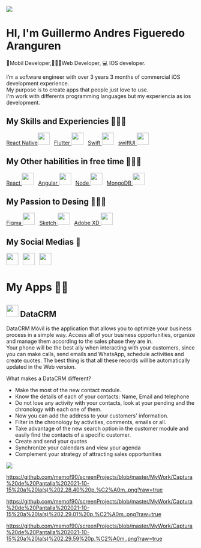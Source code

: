 ![](https://badges.pufler.dev/visits/atrinh0/atrinh0?color=black&logo=github)

# HI, I'm Guillermo Andres Figueredo Aranguren 

📱Mobil Developer,👨🏼‍💻Web Developer, 💻 IOS developer. <br>


I’m a software engineer with over 3 years 3 months of commercial iOS development experience.<br>
My purpose is to create apps that people just love to use.<br>
I'm work with differents programming languages but my experiencia as ios development.<br>

## My Skills and Experiencies 👨🏼‍💻

<a href="https://github.com/memof90/Signal-Clone-ReactNative">React Native<img src="https://img.icons8.com/color/96/000000/react-native.png" width="32"/></a>
&nbsp;
<a href="https://github.com/memof90/Quiz-Flutter-Two"> Flutter <img src="https://img.icons8.com/color/96/000000/flutter.png" width="32"/></a>
&nbsp;
<a href="https://github.com/memof90/MovieApp-Swift-Offline-Online-restApi"> Swift <img src="https://img.icons8.com/color/96/000000/swift.png" width="32"/></a>
&nbsp;
<a href="https://github.com/memof90/Instagram-clone-swift"> swiftUI <img src="https://img.icons8.com/fluency/96/000000/swiftui.png" width="32"/></a>
&nbsp;

## My Other habilities in free time 👨🏼‍💻

<a href="https://bitbucket.org/memof80/confusion-react-app/src/master/"> React <img src="https://img.icons8.com/plasticine/96/000000/react.png" width="32"/></a>
&nbsp;
<a href="https://github.com/memof90/reddit_Clone_Angular11"> Angular <img src="https://img.icons8.com/color/96/000000/angularjs.png" width="32"/></a>
&nbsp;
<a href="https://github.com/memof90/FullStack-App-Node-Express-MongoDB"> Node <img src="https://img.icons8.com/color/96/000000/nodejs.png" width="32"/></a>
&nbsp;
<a href="https://github.com/memof90/FullStack-App-Node-Express-MongoDB"> MongoDB <img src="https://img.icons8.com/color/96/000000/mongodb.png" width="32"/></a>
&nbsp;

## My Passion to Desing 👨🏼‍💻

<a href="https://www.figma.com/file/Zbb43ZGA6rTmHKyP1Ve8Ce/wiframe-walked-dogs-app?node-id=0%3A1"> Figma <img src="https://img.icons8.com/fluency/96/000000/figma.png" width="32"/></a>
&nbsp;
<a href="#"> Sketch <img src="https://img.icons8.com/plasticine/200/000000/sketch.png" width="32"/></a>
&nbsp;
<a href="#"> Adobe XD <img src="https://img.icons8.com/color/96/000000/adobe-xd--v1.png" width="32"/></a>
&nbsp;


## My Social Medias 📲

<a href="https://twitter.com/memof80"><img src="https://img.icons8.com/ios-filled/64/555555/twitter.svg" width="32"/></a>
&nbsp;
<a href="https://www.linkedin.com/in/guillermo-andr%C3%A9s-figueredo-aranguren-814465127"><img src="https://img.icons8.com/ios-filled/64/555555/linkedin.svg" width="32"/></a>
&nbsp;
<a href="https://www.instagram.com/detodounpoquito_code"><img src="https://img.icons8.com/ios-filled/64/555555/instagram.svg" width="32"/></a>
&nbsp;

# My Apps 📱📲

## <img class="logo" src="https://github.com/memof90/screenProjects/blob/master/MyWork/Captura%20de%20Pantalla%202021-10-15%20a%20la(s)%202.29.01%20p.%C2%A0m..png?raw=true" width="32"> DataCRM 

DataCRM Móvil is the application that allows you to optimize your business process in a simple way. Access all of your business opportunities, organize and manage them according to the sales phase they are in.<br>
Your phone will be the best ally when interacting with your customers, since you can make calls, send emails and WhatsApp, schedule activities and create quotes. The best thing is that all these records will be automatically updated in the Web version.<br>

What makes a DataCRM different?

- Make the most of the new contact module.
- Know the details of each of your contacts: Name, Email and telephone
- Do not lose any activity with your contacts, look at your pending and the chronology with each one of them.
- Now you can add the address to your customers' information.
- Filter in the chronology by activities, comments, emails or all.
- Take advantage of the new search option in the customer module and easily find the contacts of a specific customer.
- Create and send your quotes
- Synchronize your calendars and view your agenda
- Complement your strategy of attracting sales opportunities

<img src="https://github.com/memof90/screenProjects/blob/master/MyWork/Captura%20de%20Pantalla%202021-10-15%20a%20la(s)%202.28.40%20p.%C2%A0m..png?raw=true"/>

https://github.com/memof90/screenProjects/blob/master/MyWork/Captura%20de%20Pantalla%202021-10-15%20a%20la(s)%202.28.40%20p.%C2%A0m..png?raw=true

https://github.com/memof90/screenProjects/blob/master/MyWork/Captura%20de%20Pantalla%202021-10-15%20a%20la(s)%202.29.01%20p.%C2%A0m..png?raw=true

https://github.com/memof90/screenProjects/blob/master/MyWork/Captura%20de%20Pantalla%202021-10-15%20a%20la(s)%202.29.59%20p.%C2%A0m..png?raw=true




